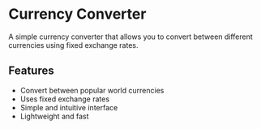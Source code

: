#  Currency Converter
A simple currency converter that allows you to convert between different currencies using fixed exchange rates.

##  Features
-  Convert between popular world currencies
-  Uses fixed exchange rates
-  Simple and intuitive interface
-  Lightweight and fast
